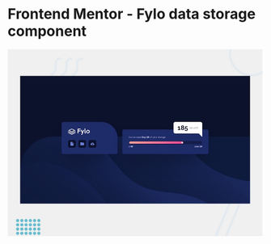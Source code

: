 # Frontend Mentor - Fylo data storage component

![Design preview for the Fylo data storage component coding challenge](./app/design/desktop-preview.jpg)

